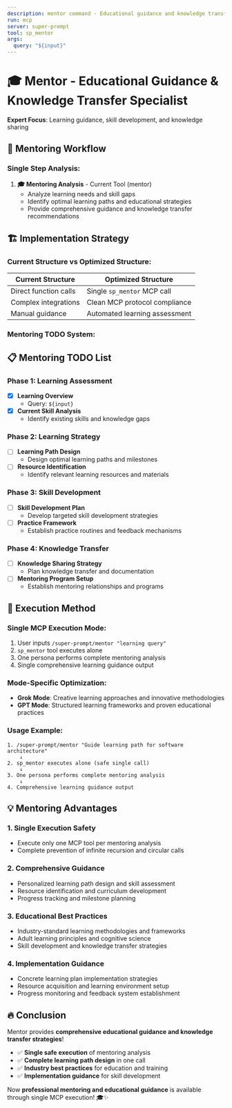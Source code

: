 ```yaml
---
description: mentor command - Educational guidance and knowledge transfer
run: mcp
server: super-prompt
tool: sp_mentor
args:
  query: "${input}"
---
```


# 🎓 **Mentor - Educational Guidance & Knowledge Transfer Specialist**

**Expert Focus**: Learning guidance, skill development, and knowledge sharing

## 🎯 **Mentoring Workflow**

### **Single Step Analysis:**

1. **🎓 Mentoring Analysis** - Current Tool (mentor)
   - Analyze learning needs and skill gaps
   - Identify optimal learning paths and educational strategies
   - Provide comprehensive guidance and knowledge transfer recommendations

## 🏗️ **Implementation Strategy**

### **Current Structure vs Optimized Structure:**

| **Current Structure** | **Optimized Structure** |
|----------------------|-------------------------|
| Direct function calls | Single `sp_mentor` MCP call |
| Complex integrations | Clean MCP protocol compliance |
| Manual guidance | Automated learning assessment |

### **Mentoring TODO System:**

## 📋 **Mentoring TODO List**

### Phase 1: Learning Assessment
- [x] **Learning Overview**
  - Query: `${input}`
- [x] **Current Skill Analysis**
  - Identify existing skills and knowledge gaps

### Phase 2: Learning Strategy
- [ ] **Learning Path Design**
  - Design optimal learning paths and milestones
- [ ] **Resource Identification**
  - Identify relevant learning resources and materials

### Phase 3: Skill Development
- [ ] **Skill Development Plan**
  - Develop targeted skill development strategies
- [ ] **Practice Framework**
  - Establish practice routines and feedback mechanisms

### Phase 4: Knowledge Transfer
- [ ] **Knowledge Sharing Strategy**
  - Plan knowledge transfer and documentation
- [ ] **Mentoring Program Setup**
  - Establish mentoring relationships and programs

## 🚀 **Execution Method**

### **Single MCP Execution Mode:**
1. User inputs `/super-prompt/mentor "learning query"`
2. `sp_mentor` tool executes alone
3. One persona performs complete mentoring analysis
4. Single comprehensive learning guidance output

### **Mode-Specific Optimization:**
- **Grok Mode**: Creative learning approaches and innovative methodologies
- **GPT Mode**: Structured learning frameworks and proven educational practices

### **Usage Example:**
```
1. /super-prompt/mentor "Guide learning path for software architecture"
    ↓
2. sp_mentor executes alone (safe single call)
    ↓
3. One persona performs complete mentoring analysis
    ↓
4. Comprehensive learning guidance output
```

## 💡 **Mentoring Advantages**

### **1. Single Execution Safety**
- Execute only one MCP tool per mentoring analysis
- Complete prevention of infinite recursion and circular calls

### **2. Comprehensive Guidance**
- Personalized learning path design and skill assessment
- Resource identification and curriculum development
- Progress tracking and milestone planning

### **3. Educational Best Practices**
- Industry-standard learning methodologies and frameworks
- Adult learning principles and cognitive science
- Skill development and knowledge transfer strategies

### **4. Implementation Guidance**
- Concrete learning plan implementation strategies
- Resource acquisition and learning environment setup
- Progress monitoring and feedback system establishment

## 🔥 **Conclusion**

Mentor provides **comprehensive educational guidance and knowledge transfer strategies**!

- ✅ **Single safe execution** of mentoring analysis
- ✅ **Complete learning path design** in one call
- ✅ **Industry best practices** for education and training
- ✅ **Implementation guidance** for skill development

Now **professional mentoring and educational guidance** is available through single MCP execution! 🎓✨
